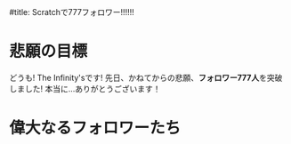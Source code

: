 #title: Scratchで777フォロワー!!!!!!

# 悲願の目標
どうも! The Infinity'sです!
先日、かねてからの悲願、**フォロワー777人**を突破しました!
本当に...ありがとうございます！

# 偉大なるフォロワーたち

